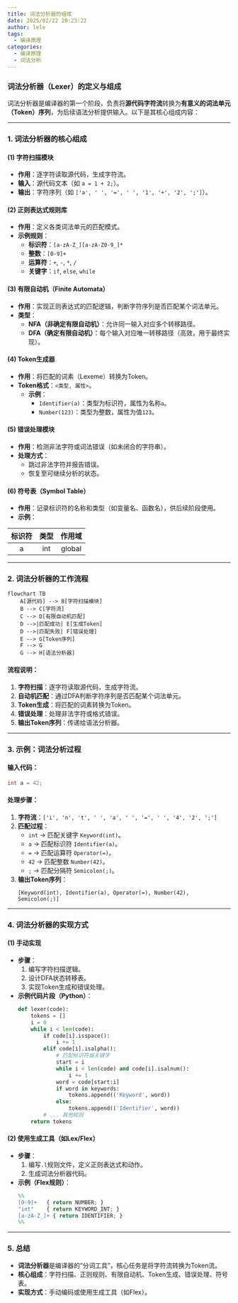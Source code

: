 ```yaml
---
title: 词法分析器的组成
date: 2025/02/22 20:23:22
author: lele
tags:
  - 编译原理
categories:
  - 编译原理
  - 词法分析
---
```

### **词法分析器（Lexer）的定义与组成**

词法分析器是编译器的第一个阶段，负责将**源代码字符流**转换为**有意义的词法单元（Token）序列**，为后续语法分析提供输入。以下是其核心组成内容：

---

### **1. 词法分析器的核心组成**

#### **(1) 字符扫描模块**
- **作用**：逐字符读取源代码，生成字符流。
- **输入**：源代码文本（如 `a = 1 + 2;`）。
- **输出**：字符序列（如 `['a', ' ', '=', ' ', '1', '+', '2', ';']`）。

#### **(2) 正则表达式规则库**
- **作用**：定义各类词法单元的匹配模式。
- **示例规则**：
  - **标识符**：`[a-zA-Z_][a-zA-Z0-9_]*`
  - **整数**：`[0-9]+`
  - **运算符**：`+`, `-`, `*`, `/`
  - **关键字**：`if`, `else`, `while`

#### **(3) 有限自动机（Finite Automata）**
- **作用**：实现正则表达式的匹配逻辑，判断字符序列是否匹配某个词法单元。
- **类型**：
  - **NFA（非确定有限自动机）**：允许同一输入对应多个转移路径。
  - **DFA（确定有限自动机）**：每个输入对应唯一转移路径（高效，用于最终实现）。

#### **(4) Token生成器**
- **作用**：将匹配的词素（Lexeme）转换为Token。
- **Token格式**：`<类型, 属性>`。
  - **示例**：
    - `Identifier(a)`：类型为标识符，属性为名称`a`。
    - `Number(123)`：类型为整数，属性为值`123`。

#### **(5) 错误处理模块**
- **作用**：检测非法字符或词法错误（如未闭合的字符串）。
- **处理方式**：
  - 跳过非法字符并报告错误。
  - 恢复至可继续分析的状态。

#### **(6) 符号表（Symbol Table）**
- **作用**：记录标识符的名称和类型（如变量名、函数名），供后续阶段使用。
- **示例**：

| 标识符 | 类型  |  作用域   |
| :-: | :-: | :----: |
|  a  | int | global |

---

### **2. 词法分析器的工作流程**
```mermaid
flowchart TB
    A[源代码] --> B[字符扫描模块]
    B --> C[字符流]
    C --> D[有限自动机匹配]
    D -->|匹配成功| E[生成Token]
    D -->|匹配失败| F[错误处理]
    E --> G[Token序列]
    F --> G
    G --> H[语法分析器]
```

#### **流程说明**：
1. **字符扫描**：逐字符读取源代码，生成字符流。
2. **自动机匹配**：通过DFA判断字符序列是否匹配某个词法单元。
3. **Token生成**：将匹配的词素转换为Token。
4. **错误处理**：处理非法字符或格式错误。
5. **输出Token序列**：传递给语法分析器。

---

### **3. 示例：词法分析过程**
#### **输入代码**：
```c
int a = 42;
```

#### **处理步骤**：
1. **字符流**：`['i', 'n', 't', ' ', 'a', ' ', '=', ' ', '4', '2', ';']`
2. **匹配过程**：
   - `int` → 匹配关键字 `Keyword(int)`。
   - `a` → 匹配标识符 `Identifier(a)`。
   - `=` → 匹配运算符 `Operator(=)`。
   - `42` → 匹配整数 `Number(42)`。
   - `;` → 匹配分隔符 `Semicolon(;)`。
3. **输出Token序列**：
   ```plaintext
   [Keyword(int), Identifier(a), Operator(=), Number(42), Semicolon(;)]
   ```

---

### **4. 词法分析器的实现方式**
#### **(1) 手动实现**
- **步骤**：
  1. 编写字符扫描逻辑。
  2. 设计DFA状态转移表。
  3. 实现Token生成和错误处理。
- **示例代码片段（Python）**：
  ```python
  def lexer(code):
      tokens = []
      i = 0
      while i < len(code):
          if code[i].isspace():
              i += 1
          elif code[i].isalpha():
              # 匹配标识符或关键字
              start = i
              while i < len(code) and code[i].isalnum():
                  i += 1
              word = code[start:i]
              if word in keywords:
                  tokens.append(('Keyword', word))
              else:
                  tokens.append(('Identifier', word))
          # ... 其他规则
      return tokens
  ```

#### **(2) 使用生成工具（如Lex/Flex）**
- **步骤**：
  1. 编写`.l`规则文件，定义正则表达式和动作。
  2. 生成词法分析器代码。
- **示例（Flex规则）**：
  ```lex
  %%
  [0-9]+   { return NUMBER; }
  "int"    { return KEYWORD_INT; }
  [a-zA-Z_]+ { return IDENTIFIER; }
  %%
  ```

---

### **5. 总结**
- **词法分析器**是编译器的“分词工具”，核心任务是将字符流转换为Token流。
- **核心组成**：字符扫描、正则规则、有限自动机、Token生成、错误处理、符号表。
- **实现方式**：手动编码或使用生成工具（如Flex）。

